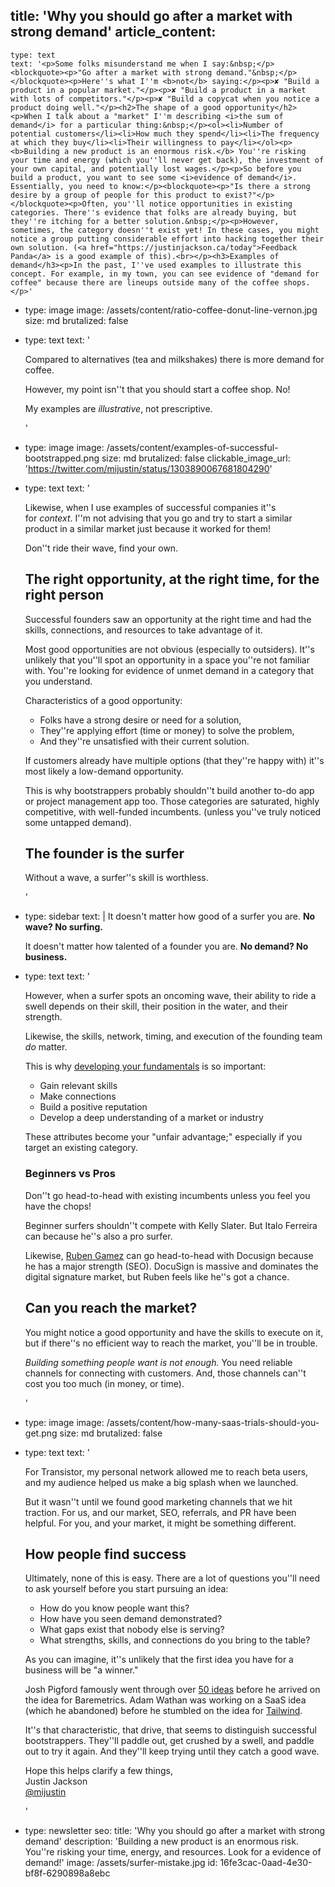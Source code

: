 title: 'Why you should go after a market with strong demand'
article_content:
  -
    type: text
    text: '<p>Some folks misunderstand me when I say:&nbsp;</p><blockquote><p>"Go after a market with strong demand."&nbsp;</p></blockquote><p>Here''s what I''m <b>not</b> saying:</p><p>✘ "Build a product in a popular market."</p><p>✘ "Build a product in a market with lots of competitors."</p><p>✘ "Build a copycat when you notice a product doing well."</p><h2>The shape of a good opportunity</h2><p>When I talk about a "market" I''m describing <i>the sum of demand</i> for a particular thing:&nbsp;</p><ol><li>Number of potential customers</li><li>How much they spend</li><li>The frequency at which they buy</li><li>Their willingness to pay</li></ol><p><b>Building a new product is an enormous risk.</b> You''re risking your time and energy (which you''ll never get back), the investment of your own capital, and potentially lost wages.</p><p>So before you build a product, you want to see some <i>evidence of demand</i>. Essentially, you need to know:</p><blockquote><p>"Is there a strong desire by a group of people for this product to exist?"</p></blockquote><p>Often, you''ll notice opportunities in existing categories. There''s evidence that folks are already buying, but they''re itching for a better solution.&nbsp;</p><p>However, sometimes, the category doesn''t exist yet! In these cases, you might notice a group putting considerable effort into hacking together their own solution. (<a href="https://justinjackson.ca/today">Feedback Panda</a> is a good example of this).<br></p><h3>Examples of demand</h3><p>In the past, I''ve used examples to illustrate this concept. For example, in my town, you can see evidence of "demand for coffee" because there are lineups outside many of the coffee shops.</p>'
  -
    type: image
    image: /assets/content/ratio-coffee-donut-line-vernon.jpg
    size: md
    brutalized: false
  -
    type: text
    text: '<p>Compared to alternatives (tea and milkshakes) there is more demand for coffee.</p><p>However, my point isn''t that you should start a coffee shop. No!&nbsp;</p><p>My examples are <i>illustrative</i>, not prescriptive.</p>'
  -
    type: image
    image: /assets/content/examples-of-successful-bootstrapped.png
    size: md
    brutalized: false
    clickable_image_url: 'https://twitter.com/mijustin/status/1303890067681804290'
  -
    type: text
    text: '<p>Likewise, when I use examples of successful companies it''s for&nbsp;<i>context</i>. I''m not advising that you go and try to start a similar product in a similar market just because it worked for them!&nbsp;</p><p>Don''t ride their wave, find your own.</p><h2>The right opportunity, at the right time, for the right person</h2><p>Successful founders saw an opportunity at the right time and had the skills, connections, and resources to take advantage of it.&nbsp;</p><p>Most good opportunities are not obvious (especially to outsiders). It''s unlikely that you''ll spot an opportunity in a space you''re not familiar with. You''re looking for evidence of unmet demand in a category that you understand.</p><p>Characteristics of a good opportunity:</p><ul><li>Folks have a strong desire or need for a solution,</li><li>They''re applying effort (time or money) to solve the problem,</li><li>And they''re unsatisfied with their current solution.</li></ul><p>If customers already have multiple options (that they''re happy with) it''s most likely a low-demand opportunity.&nbsp;</p><p>This is why bootstrappers probably shouldn''t build another to-do app or project management app too. Those categories are saturated, highly competitive, with well-funded incumbents. (unless you''ve truly noticed some untapped demand).</p><h2>The founder is the surfer</h2><p>Without a wave, a surfer''s skill is worthless.</p>'
  -
    type: sidebar
    text: |
      It doesn't matter how good of a surfer you are. **No wave? No surfing.**
      
      It doesn't matter how talented of a founder you are. **No demand? No business.**
  -
    type: text
    text: '<p>However, when a surfer spots an oncoming wave, their ability to ride a swell depends on their skill, their position in the water, and their strength.<br></p><p>Likewise, the skills, network, timing, and execution of the founding team <i>do</i> matter.</p><p>This is why <a href="https://justinjackson.ca/surfing#fundamentals">developing your fundamentals</a> is so important:</p><ul><li>Gain relevant skills</li><li>Make connections</li><li>Build a positive reputation</li><li>Develop a deep understanding of a market or industry</li></ul><p>These attributes become your "unfair advantage;" especially if you target an existing category.</p><h3>Beginners vs Pros</h3><p>Don''t go head-to-head with existing incumbents unless you feel you have the chops!</p><p>Beginner surfers shouldn''t compete with Kelly Slater. But Italo Ferreira can because he''s also a pro surfer.</p><p>Likewise, <a href="https://www.docsketch.com/">Ruben Gamez</a> can go head-to-head with Docusign because he has a major strength (SEO). DocuSign is massive and dominates the digital signature market, but Ruben feels like he''s got a chance.</p><h2>Can you reach the market?</h2><p>You might notice a good opportunity and have the skills to execute on it, but if there''s no efficient way to reach the market, you''ll be in trouble.</p><p><i>Building something people want is not enough.</i>&nbsp;You need reliable channels for connecting with customers. And, those channels can''t cost you too much (in money, or time).</p>'
  -
    type: image
    image: /assets/content/how-many-saas-trials-should-you-get.png
    size: md
    brutalized: false
  -
    type: text
    text: '<p>For Transistor, my personal network allowed me to reach beta users, and my audience helped us make a big splash when we launched.</p><p>But it wasn''t until we found good marketing channels that we hit traction. For us, and our market, SEO, referrals, and PR have been helpful. For you, and your market, it might be something different.</p><h2>How people find success</h2><p>Ultimately, none of this is easy. There are a lot of questions you''ll need to ask yourself before you start pursuing an idea:</p><ul><li>How do you know people want this?</li><li>How have you seen demand demonstrated?</li><li>What gaps exist that nobody else is serving?</li><li>What strengths, skills, and connections do you bring to the table?</li></ul><p>As you can imagine, it''s unlikely that the first idea you have for a business will be "a winner."&nbsp;</p><p>Josh Pigford famously went through over <a href="https://joshpigford.com/projects">50 ideas</a>&nbsp;before he arrived on the idea for Baremetrics. Adam Wathan was working on a SaaS idea (which he abandoned) before he stumbled on the idea for <a href="https://adamwathan.me/tailwindcss-from-side-project-byproduct-to-multi-mullion-dollar-business/">Tailwind</a>.</p><p>It''s that characteristic, that drive, that seems to distinguish successful bootstrappers. They''ll paddle out, get crushed by a swell, and paddle out to try it again. And they''ll keep trying until they catch a good wave.</p><p>Hope this helps clarify a few things,<br>Justin Jackson<br><a href="https://twitter.com/mijustin">@mijustin</a></p>'
  -
    type: newsletter
seo:
  title: 'Why you should go after a market with strong demand'
  description: 'Building a new product is an enormous risk. You''re risking your time, energy, and resources. Look for a evidence of demand!'
  image: /assets/surfer-mistake.jpg
id: 16fe3cac-0aad-4e30-bf8f-6290898a8ebc
